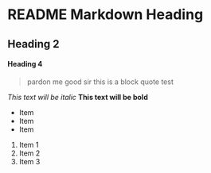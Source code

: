 # README Markdown Heading

## Heading 2

#### Heading 4

> pardon me good sir this is a block quote test

*This text will be italic*
**This text will be bold**

- Item
- Item
- Item

1. Item 1
2. Item 2
3. Item 3
